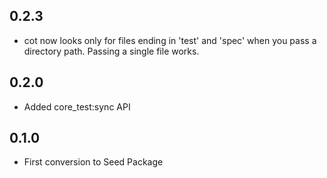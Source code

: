 
## 0.2.3

*	cot now looks only for files ending in 'test' and 'spec' when you pass a 
	directory path.  Passing a single file works.
	
## 0.2.0

* Added core_test:sync API

## 0.1.0 

* First conversion to Seed Package
